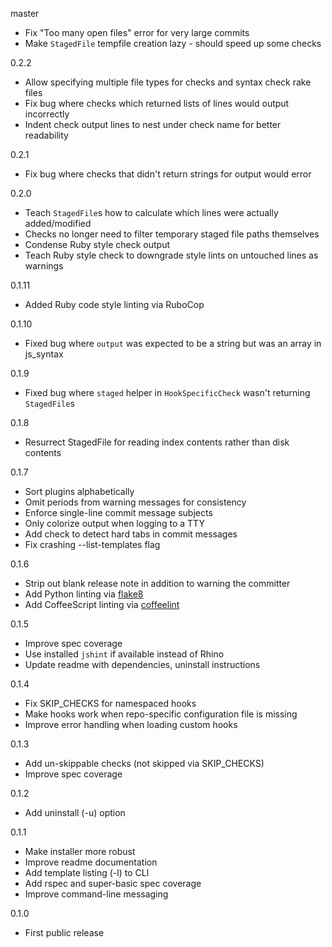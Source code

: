 master

* Fix "Too many open files" error for very large commits
* Make `StagedFile` tempfile creation lazy - should speed up some checks

0.2.2

* Allow specifying multiple file types for checks and syntax check rake files
* Fix bug where checks which returned lists of lines would output incorrectly
* Indent check output lines to nest under check name for better readability

0.2.1

* Fix bug where checks that didn't return strings for output would error

0.2.0

* Teach `StagedFile`s how to calculate which lines were actually added/modified
* Checks no longer need to filter temporary staged file paths themselves
* Condense Ruby style check output
* Teach Ruby style check to downgrade style lints on untouched lines as warnings

0.1.11

* Added Ruby code style linting via RuboCop

0.1.10

* Fixed bug where `output` was expected to be a string but was an array in
  js_syntax

0.1.9

* Fixed bug where `staged` helper in `HookSpecificCheck` wasn't returning
  `StagedFile`s

0.1.8

* Resurrect StagedFile for reading index contents rather than disk contents

0.1.7

* Sort plugins alphabetically
* Omit periods from warning messages for consistency
* Enforce single-line commit message subjects
* Only colorize output when logging to a TTY
* Add check to detect hard tabs in commit messages
* Fix crashing --list-templates flag

0.1.6

* Strip out blank release note in addition to warning the committer
* Add Python linting via [flake8](http://flake8.readthedocs.org/en/latest/)
* Add CoffeeScript linting via [coffeelint](http://www.coffeelint.org/)

0.1.5

* Improve spec coverage
* Use installed `jshint` if available instead of Rhino
* Update readme with dependencies, uninstall instructions

0.1.4

* Fix SKIP_CHECKS for namespaced hooks
* Make hooks work when repo-specific configuration file is missing
* Improve error handling when loading custom hooks

0.1.3

* Add un-skippable checks (not skipped via SKIP_CHECKS)
* Improve spec coverage

0.1.2

* Add uninstall (-u) option

0.1.1

* Make installer more robust
* Improve readme documentation
* Add template listing (-l) to CLI
* Add rspec and super-basic spec coverage
* Improve command-line messaging

0.1.0

* First public release
